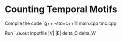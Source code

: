 # Counting Temporal Motifs

Compile the code
`g++ -std=c++11 main.cpp tmc.cpp

Run
`./a.out inputfile |V| |E| delta_C delta_W
